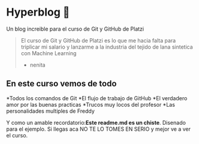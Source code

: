 # Hyperblog 💚
Un blog increible para el curso de Git y GitHub de Platzi
> El curso de Git y GitHub de Platzi es lo que me hacia falta para triplicar mi salario y lanzarme a la industria del tejido de lana sintetica con Machine Learning
> - nenita

## En este curso vemos de todo
*Todos los comandos de Git
*El flujo de trabajo de GitHub
*El verdadero amor por las buenas practicas
*Trucos muy locos del profesor
*Las personalidades multiples de Freddy

Y como un amable recordatorio:**Este readme.md es un chiste**. Disenado para el ejemplo. Si llegas aca NO TE LO TOMES EN SERIO y mejor ve a ver el curso.
